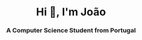 <h1 align="center">Hi 👋, I'm João </h1>
<h3 align="center">A Computer Science Student from Portugal</h3>


